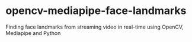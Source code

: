 # opencv-mediapipe-face-landmarks
Finding face landmarks from streaming video in real-time using OpenCV, Mediapipe and Python
